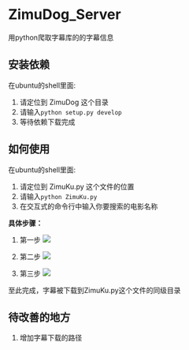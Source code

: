# ZimuDog_Server
用python爬取字幕库的的字幕信息

## 安装依赖
在ubuntu的shell里面:
1. 请定位到 ZimuDog 这个目录
2. 请输入``python setup.py develop``
3. 等待依赖下载完成

## 如何使用
在ubuntu的shell里面:
1. 请定位到 ZimuKu.py 这个文件的位置
2. 请输入``python ZimuKu.py``
3. 在交互式的命令行中输入你要搜索的电影名称

**具体步骤：**

1. 第一步
![](https://github.com/linheimx/ZimuDog_Server/blob/master/art/1.png)

2. 第二步
![](https://github.com/linheimx/ZimuDog_Server/blob/master/art/2.png)

3. 第三步
![](https://github.com/linheimx/ZimuDog_Server/blob/master/art/3.png)

至此完成，字幕被下载到ZimuKu.py这个文件的同级目录


## 待改善的地方
1. 增加字幕下载的路径